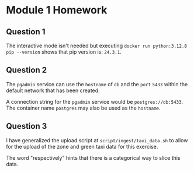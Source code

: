 # Module 1 Homework

## Question 1

The interactive mode isn't needed but executing `docker run python:3.12.8 pip --version` shows that pip version is: `24.3.1`.

## Question 2

The `pgadmin` service can use the `hostname` of `db` and the `port` `5433` within the default network that has been created.

A connection string for the `pgadmin` service would be `postgres://db:5433`. The container name `postgres` may also be used as the `hostname`.

## Question 3

I have generalized the upload script at `script/ingest/taxi_data.sh` to allow for the upload of the zone and green taxi data for this exercise.

The word "respectively" hints that there is a categorical way to slice this data.